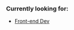 ### Currently looking for:

- [Front-end Dev](https://github.com/zedworkshop/team/blob/master/frontend.md)
